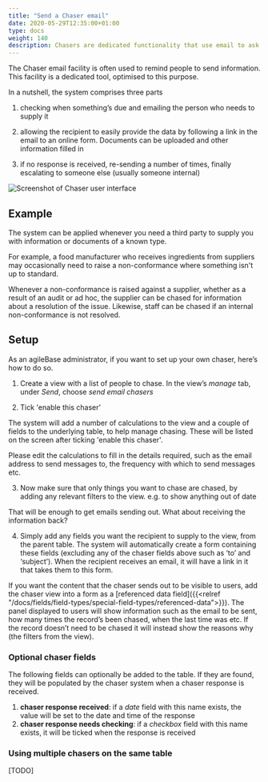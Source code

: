 ```yaml
---
title: "Send a Chaser email"
date: 2020-05-29T12:35:00+01:00
type: docs
weight: 140
description: Chasers are dedicated functionality that use email to ask third parties for relevant information
---
```


The Chaser email facility is often used to remind people to send information. This facility is a dedicated tool, optimised to this purpose.

In a nutshell, the system comprises three parts

1) checking when something’s due and emailing the person who needs to supply it

2) allowing the recipient to easily provide the data by following a link in the email to an online form. Documents can be uploaded and other information filled in

3) if no response is received, re-sending a number of times, finally escalating to someone else (usually someone internal)

![Screenshot of Chaser user interface](/chaser2.png)

## Example
The system can be applied whenever you need a third party to supply you with information or documents of a known type.

For example, a food manufacturer who receives ingredients from suppliers may occasionally need to raise a non-conformance where something isn't up to standard.

Whenever a non-conformance is raised against a supplier, whether as a result of an audit or ad hoc, the supplier can be chased for information about a resolution of the issue. Likewise, staff can be chased if an internal non-conformance is not resolved.

## Setup

As an agileBase administrator, if you want to set up your own chaser, here’s how to do so. 

1) Create a view with a list of people to chase. In the view’s _manage_ tab, under _Send_, choose _send email chasers_

2) Tick 'enable this chaser'

The system will add a number of calculations to the view and a couple of fields to the underlying table, to help manage chasing. These will be listed on the screen after ticking 'enable this chaser'.

Please edit the calculations to fill in the details required, such as the email address to send messages to, the frequency with which to send messages etc.

3) Now make sure that only things you want to chase are chased, by adding any relevant filters to the view. e.g. to show anything out of date

That will be enough to get emails sending out. What about receiving the information back?

4) Simply add any fields you want the recipient to supply to the view, from the parent table.
 The system will automatically create a form containing these fields (excluding any of the chaser fields above such as ‘to’ and ‘subject’). When the recipient receives an email, it will have a link in it that takes them to this form.

If you want the content that the chaser sends out to be visible to users, add the chaser view into a form as a [referenced data field]({{<relref "/docs/fields/field-types/special-field-types/referenced-data">}}). The panel displayed to users will show information such as the email to be sent, how many times the record’s been chased, when the last time was etc. If the record doesn’t need to be chased it will instead show the reasons why (the filters from the view).

### Optional chaser fields

The following fields can optionally be added to the table. If they are found, they will be populated by the chaser system when a chaser response is received.
1. **chaser response received**: if a *date* field with this name exists, the value will be set to the date and time of the response
2. **chaser response needs checking**: if a *checkbox* field with this name exists, it will be ticked when the response is received

### Using multiple chasers on the same table

[TODO]
